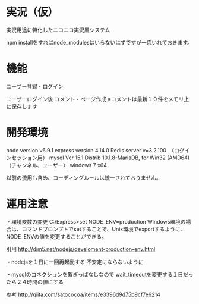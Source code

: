 ﻿# 実況（仮）
実況用途に特化したニコニコ実況風システム

npm installをすればnode_modulesはいらないはずですが一応いれておきます。

# 機能
ユーザー登録・ログイン

ユーザーログイン後
コメント・ページ作成
※コメントは最新１０件をメモリ上に保存します

# 開発環境
node version v6.9.1
express version 4.14.0
Redis server v=3.2.100　（ログインセッション用）
mysql  Ver 15.1 Distrib 10.1.8-MariaDB, for Win32 (AMD64)　（チャンネル、ユーザー）
windows 7 x64

以前の流用も含め、コーディングルールは統一されておりません。

# 運用注意

・環境変数の変更
C:\Express>set NODE_ENV=production
Windows環境の場合は、コマンドプロンプトでsetすることで、Unix環境でexportするように、NODE_ENVの値を変更することができる。

引用
http://dim5.net/nodejs/develoment-production-env.html

・nodejsを１日に一回再起動する
不安定にならないように

・mysqlのコネクションを繋ぎっぱなしなので
wait_timeoutを変更する１日だったら２４時間の値にする

参考
http://qiita.com/satococoa/items/e3396d9d75b9cf7e6214

